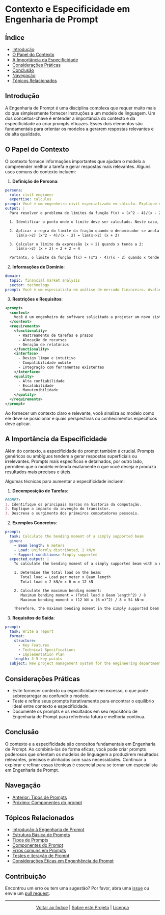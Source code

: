 # Contexto e Especificidade em Engenharia de Prompt

## Índice
- [Introdução](#introdução)
- [O Papel do Contexto](#o-papel-do-contexto)
- [A Importância da Especificidade](#a-importância-da-especificidade)
- [Considerações Práticas](#considerações-práticas)
- [Conclusão](#conclusão)
- [Navegação](#navegação)
- [Tópicos Relacionados](#tópicos-relacionados)

## Introdução

A Engenharia de Prompt é uma disciplina complexa que requer muito mais do que simplesmente fornecer instruções a um modelo de linguagem. Um dos conceitos-chave é entender a importância do contexto e da especificidade ao criar prompts eficazes. Esses dois elementos são fundamentais para orientar os modelos a gerarem respostas relevantes e de alta qualidade.

## O Papel do Contexto

O contexto fornece informações importantes que ajudam o modelo a compreender melhor a tarefa e gerar respostas mais relevantes. Alguns usos comuns do contexto incluem:

1. **Definição de Persona**:
```yaml
persona:
  role: civil engineer
  expertise: calculus
prompt: Você é um engenheiro civil especializado em cálculo. Explique como resolver um problema de limites da função f(x) = (x^2 - 4)/(x - 2).
output: |
  Para resolver o problema de limites da função f(x) = (x^2 - 4)/(x - 2), podemos seguir estas etapas:

  1. Identificar o ponto onde o limite deve ser calculado. Neste caso, é o ponto x = 2, pois o denominador se anula neste valor.

  2. Aplicar a regra do limite da fração quando o denominador se anula:
     lim(x->2) (x^2 - 4)/(x - 2) = lim(x->2) (x + 2)

  3. Calcular o limite da expressão (x + 2) quando x tende a 2:
     lim(x->2) (x + 2) = 2 + 2 = 4

  Portanto, o limite da função f(x) = (x^2 - 4)/(x - 2) quando x tende a 2 é igual a 4.
```

2. **Informações de Domínio**:
```yaml
domain:
  topic: financial market analysis
  sector: technology
prompt: Você é um especialista em análise de mercado financeiro. Avalie os principais fatores que influenciaram o desempenho do setor de tecnologia no último trimestre.
```

3. **Restrições e Requisitos**:
```xml
<prompt>
  <context>
    Você é um engenheiro de software solicitado a projetar um novo sistema de gerenciamento de projetos para a empresa.
  </context>
  <requirements>
    <functionality>
      - Rastreamento de tarefas e prazos
      - Alocação de recursos
      - Geração de relatórios
    </functionality>
    <interface>
      - Design limpo e intuitivo
      - Compatibilidade mobile
      - Integração com ferramentas existentes
    </interface>
    <quality>
      - Alta confiabilidade
      - Escalabilidade
      - Manutenibilidade
    </quality>
  </requirements>
</prompt>
```

Ao fornecer um contexto claro e relevante, você sinaliza ao modelo como ele deve se posicionar e quais perspectivas ou conhecimentos específicos deve aplicar.

## A Importância da Especificidade

Além do contexto, a especificidade do prompt também é crucial. Prompts genéricos ou ambíguos tendem a gerar respostas superficiais ou irrelevantes. Prompts mais específicos e detalhados, por outro lado, permitem que o modelo entenda exatamente o que você deseja e produza resultados mais precisos e úteis.

Algumas técnicas para aumentar a especificidade incluem:

1. **Decomposição de Tarefas**:
```markdown
PROMPT:
1. Identifique os principais marcos na história da computação.
2. Explique o impacto da invenção do transistor.
3. Descreva o surgimento dos primeiros computadores pessoais.
```

2. **Exemplos Concretos**:
```yaml
prompt:
  task: Calculate the bending moment of a simply supported beam
  given:
    - Beam length: 6 meters
    - Load: Uniformly distributed, 2 kN/m
    - Support conditions: Simply supported
  expected_output: |
    To calculate the bending moment of a simply supported beam with a uniformly distributed load:

    1. Determine the total load on the beam:
       Total load = Load per meter x Beam length
       Total load = 2 kN/m x 6 m = 12 kN

    2. Calculate the maximum bending moment:
       Maximum bending moment = (Total load x Beam length^2) / 8
       Maximum bending moment = (12 kN x (6 m)^2) / 8 = 54 kN·m

    Therefore, the maximum bending moment in the simply supported beam is 54 kN·m.
```

3. **Requisitos de Saída**:
```yaml
prompt:
  task: Write a report
  format:
    structure:
      - Key Features
      - Technical Specifications
      - Implementation Plan
    length: 3-5 key points
  subject: New project management system for the engineering department
```

## Considerações Práticas
- Evite fornecer contexto ou especificidade em excesso, o que pode sobrecarregar ou confundir o modelo.
- Teste e refine seus prompts iterativamente para encontrar o equilíbrio ideal entre contexto e especificidade.
- Documente os prompts e os resultados em seu repositório de Engenharia de Prompt para referência futura e melhoria contínua.

## Conclusão
O contexto e a especificidade são conceitos fundamentais em Engenharia de Prompt. Ao combiná-los de forma eficaz, você pode criar prompts poderosos que orientam os modelos de linguagem a produzirem resultados relevantes, precisos e alinhados com suas necessidades. Continuar a explorar e refinar essas técnicas é essencial para se tornar um especialista em Engenharia de Prompt.

## Navegação
- [Anterior: Tipos de Prompts](03_types_of_prompts.md)
- [Próximo: Componentes do prompt](05_prompt_components.md)

## Tópicos Relacionados
- [Introdução à Engenharia de Prompt](01_introduction_to_prompt_engineering.md)
- [Estrutura Básica de Prompts](02_basic_prompt_structure.md)
- [Tipos de Prompts](03_types_of_prompts.md)
- [Componentes do Prompt](05_prompt_components.md)
- [Erros comuns em Prompts](06_common_pitfalls.md)
- [Testes e iteração de Prompt](07_prompt_testing_and_iteration.md)
- [Considerações Éticas em Engenhência de Prompt](08_ethical_considerations.md)

## Contribuição

Encontrou um erro ou tem uma sugestão? Por favor, abra uma [issue](https://github.com/AF2B/prompt-engineering/issues) ou envie um [pull request](https://github.com/AF2B/prompt-engineering/pulls).

---

<div align="center">
  <a href="#índice">Voltar ao Índice</a> |
  <a href="https://github.com/AF2B/Prompt-Engineering">Sobre este Projeto</a> | 
  <a href="https://github.com/AF2B/Prompt-Engineering/blob/main/LICENSE">Licença</a>
</div>